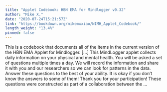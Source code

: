 ```yaml
---
title: "Applet Codebook: HBN EMA for Mindlogger v0.32"
author: "Mike X."
date: "2020-07-24T15:21:57Z"
link: "https://bookdown.org/mikemxxiao/NIMH_Applet_Codebook/"
length_weight: "13.4%"
pinned: false
---
```


This is a codebook that documents all of the items in the current version of the HBN EMA Applet for Mindlogger. [...] This MindLogger applet collects daily information on your physical and mental health.
You will be asked a set of questions multiple times a day. We will record the information and share it with you and our researchers so we can look for patterns in the data. Answer these questions to the best of your ability. It is okay if you don’t know the answers to some of them! Thank you for your participation! These questions were constructed as part of a collaboration between the ...
